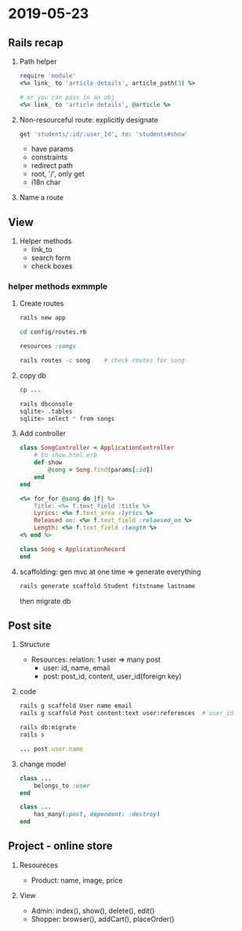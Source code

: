# 2019-05-23

## Rails recap

1. Path helper

    ``` ruby
    require 'module'
    <%= link_ to 'article details', article_path(3) %>

    # or you can pass in an obj
    <%= link_ to 'article details', @article %>
    ```

1. Non-resourceful route: explicitly designate

    ``` ruby
    get 'students/:id/:user_Id', to: 'students#show'
    ```

    - have params
    - constraints
    - redirect path
    - root, '/', only get
    - i18n char

1. Name a route

## View

1. Helper methods
    - link_to
    - search form
    - check boxes

### helper methods exmmple

1. Create routes

    ``` sh
    rails new app

    cd config/routes.rb
    ```

    ``` ruby routes.rb
    resources :songs
    ```

    ``` sh
    rails routes -c song    # check routes for song
    ```

1. copy db

    ``` sh
    cp ... 

    rails dbconsole
    sqlite> .tables
    sqlite> select * from songs
    ```

1. Add controller

    ``` ruby songs_controller
    class SongController < ApplicationController
        # to show.html.erb
        def show
            @song = Song.find(params[:id])
        end
    end
    ```

    ``` ruby
    <%= for_for @song do |f| %>
        Title: <%= f.text_field :title %>
        Lyrics: <%= f.text_area :lyrics %>
        Released on: <%= f.text_field :relaesed_on %>
        Length: <%= f.text_field :length %>
    <% end %>
    ```

    ``` ruby model/song.rb
    class Song < ApplicationRecord
    end
    ```

1. scaffolding: gen mvc at one time => generate everything

    ``` sh
    rails generate scaffold Student fitstname lastname
    ```

    then migrate db

## Post site

1. Structure
    - Resources: relation: 1 user => many post
        - user: id, name, email
        - post: post_id, content, user_id(foreign key)

1. code

    ``` sh
    rails g scaffold User name email
    rails g scaffold Post content:text user:references  # user_id

    rails db:migrate
    rails s
    ```

    ``` ruby app/view/post/show.html.erb
    ... post.user.name
    ```

1. change model

    ``` ruby app/model/post.rb
    class ...
        belongs_to :user
    end
    ```

    ``` ruby app/model/user.rb
    class ...
        has_many(:post, dependent: :destroy)
    end
    ```

## Project - online store

1. Resoureces
    - Product: name, image, price

1. View
    - Admin: index(), show(), delete(), edit()
    - Shopper: browser(), addCart(), placeOrder()